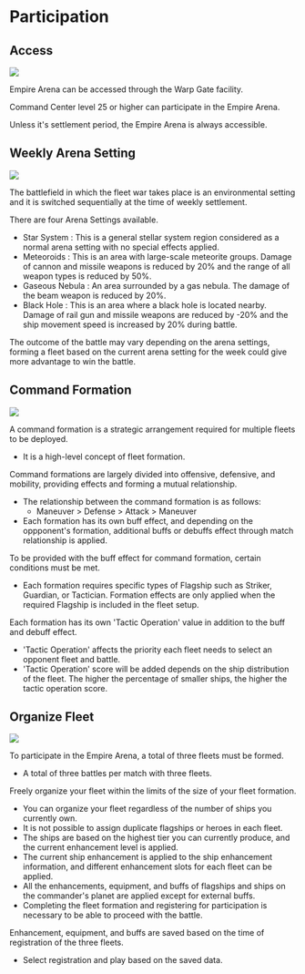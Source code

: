 # Participation


## Access

![](https://astrokings.s3.ap-northeast-2.amazonaws.com/html/img/help/1500_02.jpg)

Empire Arena can be accessed through the Warp Gate facility.<br>

Command Center level 25 or higher can participate in the Empire Arena.<br>

Unless it's settlement period, the Empire Arena is always accessible.<br>



## Weekly Arena Setting

![](https://astrokings.s3.ap-northeast-2.amazonaws.com/html/img/help/1500_03.jpg)

The battlefield in which the fleet war takes place is an environmental setting and it is switched sequentially at the time of weekly settlement.<br>

There are four Arena Settings available.
 - Star System : This is a general stellar system region considered as a normal arena setting with no special effects applied.
 - Meteoroids : This is an area with large-scale meteorite groups. Damage of cannon and missile weapons is reduced by 20% and the range of all weapon types is reduced by 50%.
 - Gaseous Nebula : An area surrounded by a gas nebula. The damage of the beam weapon is reduced by 20%.
 - Black Hole : This is an area where a black hole is located nearby. Damage of rail gun and missile weapons are reduced by -20% and the ship movement speed is increased by 20% during battle.<br>

The outcome of the battle may vary depending on the arena settings, forming a fleet based on the current arena setting for the week could give more advantage to win the battle.<br>



## Command Formation

![](https://astrokings.s3.ap-northeast-2.amazonaws.com/html/img/help/1500_04.jpg)

A command formation is a strategic arrangement required for multiple fleets to be deployed.
  - It is a high-level concept of fleet formation.<br>

Command formations are largely divided into offensive, defensive, and mobility, providing effects and forming a mutual relationship.
 - The relationship between the command formation is as follows:<br>
    * Maneuver > Defense > Attack > Maneuver
 - Each formation has its own buff effect, and depending on the oppponent's formation, additional buffs or debuffs effect through match relationship is applied.<br>

To be provided with the buff effect for command formation, certain conditions must be met.
 - Each formation requires specific types of Flagship such as Striker, Guardian, or Tactician. Formation effects are only applied when the required Flagship is included in the fleet setup.<br>

Each formation has its own 'Tactic Operation' value in addition to the buff and debuff effect.
 - 'Tactic Operation' affects the priority each fleet needs to select an opponent fleet and battle.
 - 'Tactic Operation' score will be added depends on the ship distribution of the fleet. The higher the percentage of smaller ships, the higher the tactic operation score.<br>
 


## Organize Fleet

![](https://astrokings.s3.ap-northeast-2.amazonaws.com/html/img/help/1500_05.jpg)

To participate in the Empire Arena, a total of three fleets must be formed.
 - A total of three battles per match with three fleets.<br>

Freely organize your fleet within the limits of the size of your fleet formation.
 - You can organize your fleet regardless of the number of ships you currently own.
 - It is not possible to assign duplicate flagships or heroes in each fleet.
 - The ships are based on the highest tier you can currently produce, and the current enhancement level is applied.
 - The current ship enhancement is applied to the ship enhancement information, and different enhancement slots for each fleet can be applied.
 - All the enhancements, equipment, and buffs of flagships and ships on the commander's planet are applied except for external buffs.
 - Completing the fleet formation and registering for participation is necessary to be able to proceed with the battle.<br>

Enhancement, equipment, and buffs are saved based on the time of registration of the three fleets. 
 - Select registration and play based on the saved data.<br>
